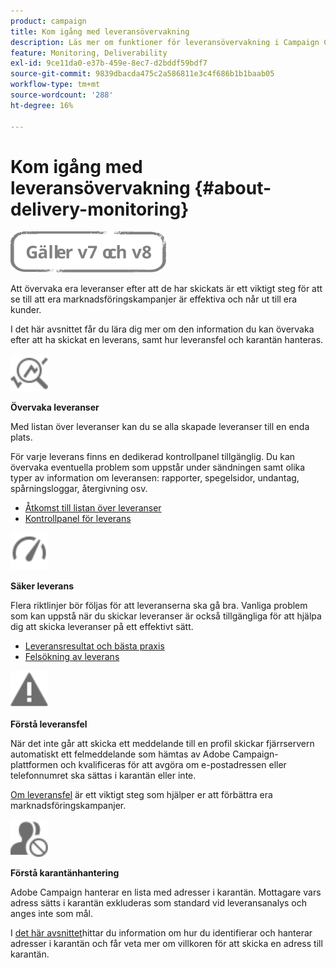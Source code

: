 ```yaml
---
product: campaign
title: Kom igång med leveransövervakning
description: Läs mer om funktioner för leveransövervakning i Campaign Classic
feature: Monitoring, Deliverability
exl-id: 9ce11da0-e37b-459e-8ec7-d2bddf59bdf7
source-git-commit: 9839dbacda475c2a586811e3c4f686b1b1baab05
workflow-type: tm+mt
source-wordcount: '288'
ht-degree: 16%

---
```


# Kom igång med leveransövervakning {#about-delivery-monitoring}

![](../../assets/common.svg)

Att övervaka era leveranser efter att de har skickats är ett viktigt steg för att se till att era marknadsföringskampanjer är effektiva och når ut till era kunder.

I det här avsnittet får du lära dig mer om den information du kan övervaka efter att ha skickat en leverans, samt hur leveransfel och karantän hanteras.

<img src="assets/do-not-localize/icon_monitor.svg" width="60px">

**Övervaka leveranser**

Med listan över leveranser kan du se alla skapade leveranser till en enda plats.

För varje leverans finns en dedikerad kontrollpanel tillgänglig. Du kan övervaka eventuella problem som uppstår under sändningen samt olika typer av information om leveransen: rapporter, spegelsidor, undantag, spårningsloggar, återgivning osv.

* [Åtkomst till listan över leveranser](list-of-deliveries.md)
* [Kontrollpanel för leverans](delivery-dashboard.md)

<img src="assets/do-not-localize/icon_guidelines.svg" width="60px">

**Säker leverans**

Flera riktlinjer bör följas för att leveranserna ska gå bra. Vanliga problem som kan uppstå när du skickar leveranser är också tillgängliga för att hjälpa dig att skicka leveranser på ett effektivt sätt.

* [Leveransresultat och bästa praxis](delivery-performances.md)
* [Felsökning av leverans](delivery-troubleshooting.md)

<img src="assets/do-not-localize/icon_failure.svg" width="60px">

**Förstå leveransfel**

När det inte går att skicka ett meddelande till en profil skickar fjärrservern automatiskt ett felmeddelande som hämtas av Adobe Campaign-plattformen och kvalificeras för att avgöra om e-postadressen eller telefonnumret ska sättas i karantän eller inte.

[Om leveransfel](understanding-delivery-failures.md) är ett viktigt steg som hjälper er att förbättra era marknadsföringskampanjer.

<img src="assets/do-not-localize/icon_quarantine.svg" width="60px">

**Förstå karantänhantering**

Adobe Campaign hanterar en lista med adresser i karantän. Mottagare vars adress sätts i karantän exkluderas som standard vid leveransanalys och anges inte som mål.

I [det här avsnittet](understanding-quarantine-management.md)hittar du information om hur du identifierar och hanterar adresser i karantän och får veta mer om villkoren för att skicka en adress till karantän.
